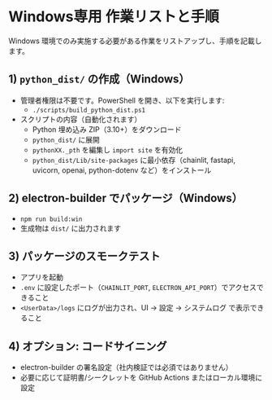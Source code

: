 # Windows専用 作業リストと手順

Windows 環境でのみ実施する必要がある作業をリストアップし、手順を記載します。

## 1) `python_dist/` の作成（Windows）
- 管理者権限は不要です。PowerShell を開き、以下を実行します:
  - `./scripts/build_python_dist.ps1`
- スクリプトの内容（自動化されます）
  - Python 埋め込み ZIP（3.10+）をダウンロード
  - `python_dist/` に展開
  - `pythonXX._pth` を編集し `import site` を有効化
  - `python_dist/Lib/site-packages` に最小依存（chainlit, fastapi, uvicorn, openai, python-dotenv など）をインストール

## 2) electron-builder でパッケージ（Windows）
- `npm run build:win`
- 生成物は `dist/` に出力されます

## 3) パッケージのスモークテスト
- アプリを起動
- `.env` に設定したポート（`CHAINLIT_PORT`, `ELECTRON_API_PORT`）でアクセスできること
- `<UserData>/logs` にログが出力され、UI → 設定 → システムログ で表示できること

## 4) オプション: コードサイニング
- electron-builder の署名設定（社内検証では必須ではありません）
- 必要に応じて証明書/シークレットを GitHub Actions またはローカル環境に設定
